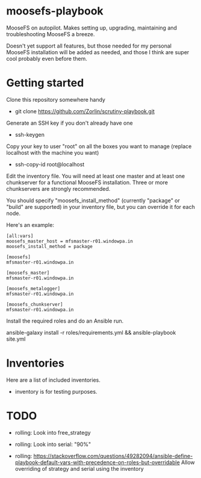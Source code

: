 moosefs-playbook
================

MooseFS on autopilot. Makes setting up, upgrading, maintaining and troubleshooting MooseFS a breeze.

Doesn't yet support all features, but those needed for my personal MooseFS installation will be added as needed, and those I think are super cool probably even before them.

Getting started
===============

Clone this repository somewhere handy
* git clone https://github.com/Zorlin/scrutiny-playbook.git

Generate an SSH key if you don't already have one
* ssh-keygen

Copy your key to user "root" on all the boxes you want to manage (replace localhost with the machine you want)
* ssh-copy-id root@localhost

Edit the inventory file. You will need at least one master and at least one chunkserver for a functional MooseFS installation. Three or more chunkservers are strongly recommended.

You should specify "moosefs_install_method" (currently "package" or "build" are supported) in your inventory file, but you can override it for each node.

Here's an example:

```
[all:vars]
moosefs_master_host = mfsmaster-r01.windowpa.in
moosefs_install_method = package

[moosefs]
mfsmaster-r01.windowpa.in

[moosefs_master]
mfsmaster-r01.windowpa.in

[moosefs_metalogger]
mfsmaster-r01.windowpa.in

[moosefs_chunkserver]
mfsmaster-r01.windowpa.in
```

Install the required roles and do an Ansible run.

ansible-galaxy install -r roles/requirements.yml && ansible-playbook site.yml

Inventories
===========
Here are a list of included inventories.

* inventory is for testing purposes.

TODO
====

* rolling: Look into free_strategy

* rolling: Look into serial: "90%"

* rolling: https://stackoverflow.com/questions/49282094/ansible-define-playbook-default-vars-with-precedence-on-roles-but-overridable
  Allow overriding of strategy and serial using the inventory
